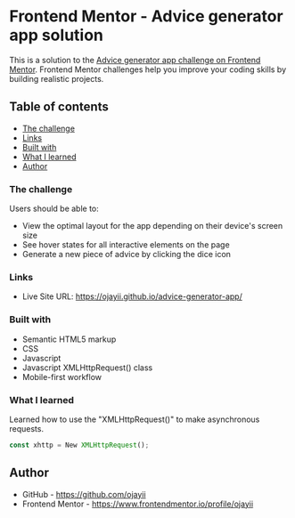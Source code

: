 # Frontend Mentor - Advice generator app solution

This is a solution to the [Advice generator app challenge on Frontend Mentor](https://www.frontendmentor.io/challenges/advice-generator-app-QdUG-13db). Frontend Mentor challenges help you improve your coding skills by building realistic projects.

## Table of contents

- [The challenge](#the-challenge)
- [Links](#links)
- [Built with](#built-with)
- [What I learned](#what-i-learned)
- [Author](#author)

### The challenge

Users should be able to:

- View the optimal layout for the app depending on their device's screen size
- See hover states for all interactive elements on the page
- Generate a new piece of advice by clicking the dice icon

### Links

- Live Site URL: https://ojayii.github.io/advice-generator-app/

### Built with

- Semantic HTML5 markup
- CSS
- Javascript
- Javascript XMLHttpRequest() class
- Mobile-first workflow

### What I learned

Learned how to use the "XMLHttpRequest()" to make asynchronous requests.

```js
const xhttp = New XMLHttpRequest();
```

## Author

- GitHub - https://github.com/ojayii
- Frontend Mentor - https://www.frontendmentor.io/profile/ojayii
